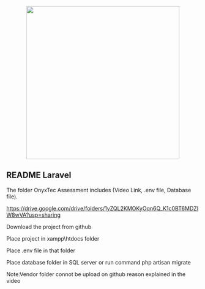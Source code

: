 <p align="center"><a href="https://laravel.com" target="_blank"><img src="https://raw.githubusercontent.com/laravel/art/master/logo-lockup/5%20SVG/2%20CMYK/1%20Full%20Color/laravel-logolockup-cmyk-red.svg" width="400"></a></p>



## README Laravel


The folder OnyxTec Assessment includes (Video Link, .env file, Database file).

https://drive.google.com/drive/folders/1yZQL2KMOKyOqn6Q_K1c0BT6MDZIW8wVA?usp=sharing


Download the project from github

Place project in xampp\htdocs folder

Place .env file in that folder

Place database folder in SQL server or run command php artisan migrate

Note:Vendor folder connot be upload on github reason explained in the video
